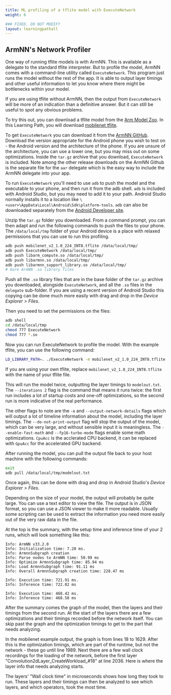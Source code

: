 ```yaml
---
title: ML profiling of a tflite model with ExecuteNetwork
weight: 6

### FIXED, DO NOT MODIFY
layout: learningpathall
---
```


## ArmNN's Network Profiler
One way of running tflite models is with ArmNN. This is available as a delegate to the standard tflite interpreter. But to profile the model, ArmNN comes with a command-line utility called `ExecuteNetwork`. This program just runs the model without the rest of the app. It is able to output layer timings and other useful information to let you know where there might be bottlenecks within your model.

If you are using tflite without ArmNN, then the output from `ExecuteNetwork` will be more of an indication than a definitive answer. But it can still be useful to spot any obvious problems.

To try this out, you can download a tflite model from the [Arm Model Zoo](https://github.com/ARM-software/ML-zoo). In this Learning Path, you will download [mobilenet tflite](https://github.com/ARM-software/ML-zoo/blob/master/models/image_classification/mobilenet_v2_1.0_224/tflite_int8/mobilenet_v2_1.0_224_INT8.tflite).

To get `ExecuteNetwork` you can download it from the [ArmNN GitHub](https://github.com/ARM-software/armnn/releases). Download the version appropriate for the Android phone you wish to test on - the Android version and the architecture of the phone. If you are unsure of the architecture, you can use a lower one, but you may miss out on some optimizations. Inside the `tar.gz` archive that you download, `ExecuteNetwork` is included. Note among the other release downloads on the ArmNN Github is the separate file for the `aar` delegate which is the easy way to include the ArmNN delegate into your app.

To run `ExecuteNetwork` you'll need to use `adb` to push the model and the executable to your phone, and then run it from the adb shell. `adb` is included with Android Studio, but you may need to add it to your path. Android Studio normally installs it to a location like `\<user>\AppData\Local\Android\Sdk\platform-tools`. `adb` can also be downloaded separately from the [Android Developer site](https://developer.android.com/studio/releases/platform-tools).

Unzip the `tar.gz` folder you downloaded. From a command prompt, you can then adapt and run the following commands to push the files to your phone. The `/data/local/tmp` folder of your Android device is a place with relaxed permissions that you can use to run this profiling.

```bash
adb push mobilenet_v2_1.0_224_INT8.tflite /data/local/tmp/ 
adb push ExecuteNetwork /data/local/tmp/
adb push libarm_compute.so /data/local/tmp/
adb push libarmnn.so /data/local/tmp/
adb push libarmnn_support_library.so /data/local/tmp/
# more ArmNN .so library files
```
Push all the `.so` library files that are in the base folder of the `tar.gz` archive you downloaded, alongside `ExecuteNetwork`, and all the `.so` files in the `delegate` sub-folder. If you are using a recent version of Android Studio this copying can be done much more easily with drag and drop in the *Device Explorer > Files*.

Then you need to set the permissions on the files:

```bash
adb shell       
cd /data/local/tmp
chmod 777 ExecuteNetwork    
chmod 777 *.so	   
```

Now you can run ExecuteNetwork to profile the model. With the example tflite, you can use the following command:

```bash
LD_LIBRARY_PATH=. ./ExecuteNetwork -m mobilenet_v2_1.0_224_INT8.tflite -c CpuAcc -T delegate --iterations 2 --do-not-print-output --enable-fast-math --fp16-turbo-mode -e --output-network-details > modelout.txt
```

If you are using your own tflite, replace `mobilenet_v2_1.0_224_INT8.tflite` with the name of your tflite file.

This will run the model twice, outputting the layer timings to `modelout.txt`. The `--iterations 2` flag is the command that means it runs twice: the first run includes a lot of startup costs and one-off optimizations, so the second run is more indicative of the real performance.

The other flags to note are the `-e` and `--output-network-details` flags which will output a lot of timeline information about the model, including the layer timings. The `--do-not-print-output` flag will stop the output of the model, which can be very large, and without sensible input it is meaningless. The `--enable-fast-math` and `--fp16-turbo-mode` flags enable some math optimizations. `CpuAcc` is the acclerated CPU backend, it can be replaced with `GpuAcc` for the accelerated GPU backend. 

After running the model, you can pull the output file back to your host machine with the following commands:

```bash
exit        
adb pull /data/local/tmp/modelout.txt
```
Once again, this can be done with drag and drop in Android Studio's *Device Explorer > Files*.

Depending on the size of your model, the output will probably be quite large. You can use a text editor to view the file. The output is in JSON format, so you can use a JSON viewer to make it more readable. Usually some scripting can be used to extract the information you need more easily out of the very raw data in the file.

At the top is the summary, with the setup time and inference time of your 2 runs, which will look something like this:

```text
Info: ArmNN v33.2.0
Info: Initialization time: 7.20 ms.
Info: ArmnnSubgraph creation
Info: Parse nodes to ArmNN time: 50.99 ms
Info: Optimize ArmnnSubgraph time: 85.94 ms
Info: Load ArmnnSubgraph time: 91.11 ms
Info: Overall ArmnnSubgraph creation time: 228.47 ms

Info: Execution time: 721.91 ms.
Info: Inference time: 722.02 ms

Info: Execution time: 468.42 ms.
Info: Inference time: 468.58 ms
```

After the summary comes the graph of the model, then the layers and their timings from the second run. At the start of the layers there are a few optimizations and their timings recorded before the network itself. You can skip past the graph and the optimization timings to get to the part that needs analyzing.  

In the mobilenet example output, the graph is from lines 18 to 1629. After this is the optimization timings, which are part of the runtime, but not the network - these go until line 1989. Next there are a few wall clock recordings for the loading of the network, before the first layer "Convolution2dLayer_CreateWorkload_#18" at line 2036. Here is where the layer info that needs analyzing starts.

The layers' "Wall clock time" in microseconds shows how long they took to run. These layers and their timings can then be analyzed to see which layers, and which operators, took the most time.
